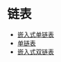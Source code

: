 # 链表

- [嵌入式单链表](chapter_04_embedded_slist.md)
- [单链表](chapter_05_slist.md)
- [嵌入式双链表](chapter_06_embedded_dlist.md)